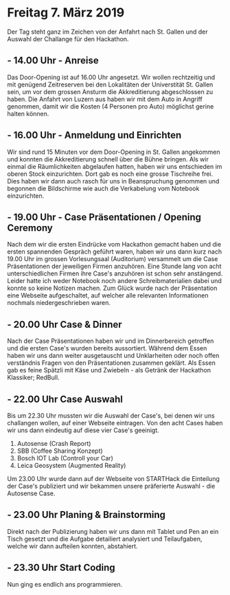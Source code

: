 # Freitag 7. März 2019

Der Tag steht ganz im Zeichen von der Anfahrt nach St. Gallen und der Auswahl der Challange für den Hackathon.  

## - 14.00 Uhr - Anreise

Das Door-Opening ist auf 16.00 Uhr angesetzt. Wir wollen rechtzeitig und mit genügend Zeitreserven bei den Lokalitäten der Universtität St. Gallen sein, um vor dem grossen Ansturm die Akkreditierung abgeschlossen zu haben. Die Anfahrt von Luzern aus haben wir mit dem Auto in Angriff genommen, damit wir die Kosten (4 Personen pro Auto) möglichst gerine halten können. 

## - 16.00 Uhr - Anmeldung und Einrichten

Wir sind rund 15 Minuten vor dem Door-Opening in St. Gallen angekommen und konnten die Akkreditierung schnell über die Bühne bringen. Als wir einmal die Räumlichkeiten abgelaufen hatten, haben wir uns entschieden im oberen Stock einzurichten. Dort gab es noch eine grosse Tischreihe frei. Dies haben wir dann auch rasch für uns in Beanspruchung genommen und begonnen die Bildschirme wie auch die Verkabelung vom Notebook einzurichten.

## - 19.00 Uhr - Case Präsentationen / Opening Ceremony

Nach dem wir die ersten Eindrücke vom Hackathon gemacht haben und die ersten spannenden Gespräch geführt waren, haben wir uns dann kurz nach 19.00 Uhr im grossen Vorlesungsaal (Auditorium) versammelt um die Case Präsentationen der jeweiligen Firmen anzuhören. Eine Stunde lang von acht unterschiedlichen Firmen ihre Case's anzuhören ist schon sehr anstängend. Leider hatte ich weder Notebook noch andere Schreibmaterialien dabei und konnte so keine Notizen machen. Zum Glück wurde nach der Präsentation eine Webseite aufgeschaltet, auf welcher alle relevanten Informationen nochmals niedergeschrieben waren. 

## - 20.00 Uhr Case & Dinner

Nach der Case Präsentationen haben wir und im Dinnerbereich getroffen und die ersten Case's wurden bereits aussortiert. Während dem Essen haben wir uns dann weiter ausgetauscht und Unklarheiten oder noch offen verständnis Fragen von den Präsentationen zusammen geklärt. Als Essen gab es feine Spätzli mit Käse und Zwiebeln - als Getränk der Hackathon Klassiker; RedBull.

## - 22.00 Uhr Case Auswahl

Bis um 22.30 Uhr mussten wir die Auswahl der Case's, bei denen wir uns challangen wollen, auf einer Webseite eintragen. Von den acht Cases haben wir uns dann eindeutig auf diese vier Case's geeinigt.
1. Autosense (Crash Report)
2. SBB (Coffee Sharing Konzept)
3. Bosch IOT Lab (Controll your Car)
4. Leica Geosystem (Augmented Reality)

Um 23.00 Uhr wurde dann auf der Webseite von STARTHack die Einteilung der Case's publiziert und wir bekammen unsere präferierte Auswahl - die Autosense Case.

## - 23.00 Uhr Planing & Brainstorming

Direkt nach der Publizierung haben wir uns dann mit Tablet und Pen an ein Tisch gesetzt und die Aufgabe detailiert analysiert und Teilaufgaben, welche wir dann aufteilen konnten, abstahiert. 

## - 23.30 Uhr Start Coding

Nun ging es endlich ans programmieren.

